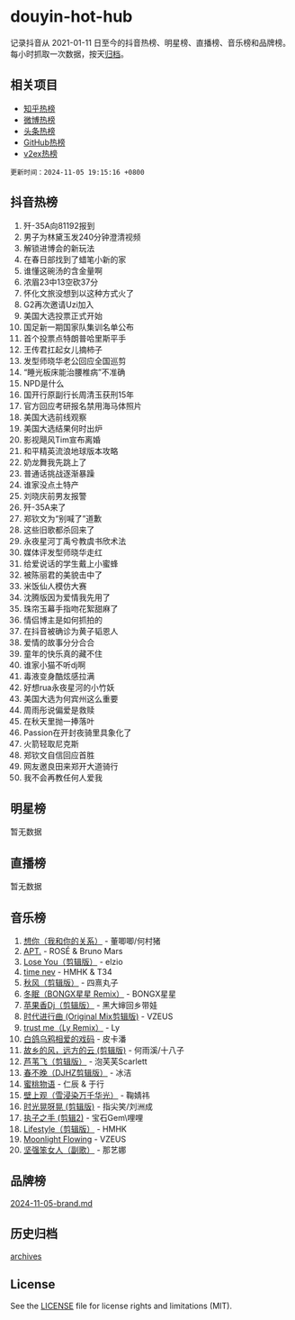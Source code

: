 # douyin-hot-hub

记录抖音从 2021-01-11 日至今的抖音热榜、明星榜、直播榜、音乐榜和品牌榜。每小时抓取一次数据，按天[归档](archives)。

## 相关项目

- [知乎热榜](https://github.com/lonnyzhang423/zhihu-hot-hub)
- [微博热榜](https://github.com/lonnyzhang423/weibo-hot-hub)
- [头条热榜](https://github.com/lonnyzhang423/toutiao-hot-hub)
- [GitHub热榜](https://github.com/lonnyzhang423/github-hot-hub)
- [v2ex热榜](https://github.com/lonnyzhang423/v2ex-hot-hub)


`更新时间：2024-11-05 19:15:16 +0800`

## 抖音热榜

1. 歼-35A向81192报到
1. 男子为林黛玉发240分钟澄清视频
1. 解锁进博会的新玩法
1. 在春日部找到了蜡笔小新的家
1. 谁懂这碗汤的含金量啊
1. 浓眉23中13空砍37分
1. 怀化文旅没想到以这种方式火了
1. G2再次邀请Uzi加入
1. 美国大选投票正式开始
1. 国足新一期国家队集训名单公布
1. 首个投票点特朗普哈里斯平手
1. 王传君扛起女儿摘柿子
1. 发型师晓华老公回应全国巡剪
1. “睡光板床能治腰椎病”不准确
1. NPD是什么
1. 国开行原副行长周清玉获刑15年
1. 官方回应考研报名禁用海马体照片
1. 美国大选前线观察
1. 美国大选结果何时出炉
1. 影视飓风Tim宣布离婚
1. 和平精英流浪地球版本攻略
1. 奶龙舞我先跳上了
1. 普通话挑战逐渐暴躁
1. 谁家没点土特产
1. 刘晓庆前男友报警
1. 歼-35A来了
1. 郑钦文为“别喊了”道歉
1. 这些旧歌都杀回来了
1. 永夜星河丁禹兮教虞书欣术法
1. 媒体评发型师晓华走红
1. 给爱说话的学生戴上小蜜蜂
1. 被陈丽君的美貌击中了
1. 米饭仙人模仿大赛
1. 沈腾版因为爱情我先用了
1. 珠帘玉幕手指吻花絮甜麻了
1. 情侣博主是如何抓拍的
1. 在抖音被确诊为黄子韬恩人
1. 爱情的故事分分合合
1. 童年的快乐真的藏不住
1. 谁家小猫不听dj啊
1. 毒液变身酷炫感拉满
1. 好想rua永夜星河的小竹妖
1. 美国大选为何宾州这么重要
1. 周雨彤说偏爱是救赎
1. 在秋天里抛一捧落叶
1. Passion在开封夜骑里具象化了
1. 火箭轻取尼克斯
1. 郑钦文自信回应首胜
1. 网友邀良田来郑开大道骑行
1. 我不会再教任何人爱我

## 明星榜

暂无数据

## 直播榜

暂无数据

## 音乐榜

1. [想你（我和你的关系）](https://sf3-cdn-tos.douyinstatic.com/obj/tos-cn-ve-2774/o8QxhcOBDYYX0zqKCjFVQXZ3RBffnRBQEogitG) - 董唧唧/何村猪
1. [APT.](https://sf5-hl-cdn-tos.douyinstatic.com/obj/tos-cn-ve-2774/oUIcRnUtZBV1JgZtxIMCAiiBSVBSEEOCFfkeMQ) - ROSÉ & Bruno Mars
1. [Lose You（剪辑版）](https://sf5-hl-cdn-tos.douyinstatic.com/obj/tos-cn-ve-2774/og9yxQxAWI86iBNr9ojBFMoWTIvDZZb8HwiGY) - elzio
1. [time nev](https://sf5-hl-cdn-tos.douyinstatic.com/obj/tos-cn-ve-2774/oc6aICzpzBCWrhCvDVi2AZmQLt0gIBxfMEfd6i) - HMHK & T34
1. [秋风（剪辑版）](https://sf3-cdn-tos.douyinstatic.com/obj/tos-cn-ve-2774/ocGaU84LfAfzMd2wbXdQFpCGhBiXg82JNMRRie) - 四熹丸子
1. [冬眠（BONGX星星 Remix）](https://sf5-hl-cdn-tos.douyinstatic.com/obj/tos-cn-ve-2774/oMCfFFoE3LwQ7agAgOIG4ieExqkeAsxNBEkLdz) - BONGX星星
1. [苹果香Dj（剪辑版）](https://sf5-hl-cdn-tos.douyinstatic.com/obj/tos-cn-ve-2774/oEeIEQbYGAOspCTRAIeYF4Ok8LgZ8NBaRe4ztR) - 黑大婶回乡带娃
1. [时代进行曲 (Original Mix剪辑版)](https://sf5-hl-cdn-tos.douyinstatic.com/obj/tos-cn-ve-2774/oYrssziLdrtiW6cKABM8n5Vfc2xwXiIBInoAkn) - VZEUS
1. [trust me（Ly Remix）](https://sf5-hl-cdn-tos.douyinstatic.com/obj/tos-cn-ve-2774/oUo1M8fz5AfmMSExABQQKFE0eCMWgsiccfqrMA) - Ly
1. [白鸽乌鸦相爱的戏码](https://sf5-hl-cdn-tos.douyinstatic.com/obj/tos-cn-ve-2774/oMVVEf6eDAOmFtNtCsEqKpIorBDM8Nkg6TZRqC) - 皮卡潘
1. [故乡的风，远方的云 (剪辑版)](https://sf3-cdn-tos.douyinstatic.com/obj/tos-cn-ve-2774/ooPEdiZMrAAWisczq1WXoZYGU6GxII2UUBvYI) - 何雨溪/十八子
1. [芦苇飞（剪辑版）](https://sf5-hl-cdn-tos.douyinstatic.com/obj/tos-cn-ve-2774/ok3IaChjEFFoK3FAMzXDEgfpeE6Al3Nv2BnfCW) - 泡芙芙Scarlett
1. [春不晚（DJHZ剪辑版）](https://sf3-cdn-tos.douyinstatic.com/obj/tos-cn-ve-2774/osEZa7YZ6wNo9QDABgfGFaCQKRQTNafsBJDnKt) - 冰洁
1. [蜜桃物语](https://sf3-cdn-tos.douyinstatic.com/obj/tos-cn-ve-2774/oIhOSCZtIACtYU4XQkngiW9kCBfVD1Fz9IYeqL) - 仁辰 & 于行
1. [壁上观（雪浸染万千华光）](https://sf5-hl-cdn-tos.douyinstatic.com/obj/tos-cn-ve-2774/ocIizBMxWi8vA8UdAMIYdYCjgBB5Z3WZWxrvY) - 鞠婧祎
1. [时光晃呀晃 (剪辑版)](https://sf6-cdn-tos.douyinstatic.com/obj/tos-cn-ve-2774/o8ACeQem3gwI1x3GIYGAfKG0LJebKFRJDwRwyW) - 指尖笑/刘洲成
1. [执子之手 (剪辑2)](https://sf5-hl-cdn-tos.douyinstatic.com/obj/tos-cn-ve-2774/oUoZLQjCc31XzqsBnBQUNgeKtYPBcgbFDwtfcu) - 宝石Gem\哩哩
1. [Lifestyle（剪辑版）](https://sf5-hl-cdn-tos.douyinstatic.com/obj/tos-cn-ve-2774/owfqGgjwG3V5lCLaAIezFMeg3LtuKNBaZKgzPV) - HMHK
1. [Moonlight Flowing](https://sf5-hl-cdn-tos.douyinstatic.com/obj/tos-cn-ve-2774/oopZsCtRnQgOhEYmv9FfBBgwmeaQmWQQZED9tN) - VZEUS
1. [坚强笨女人（副歌）](https://sf5-hl-cdn-tos.douyinstatic.com/obj/tos-cn-ve-2774/ospNInQiZvGWyBVg5zkNsAMct5uJIg1CrZiPL) - 那艺娜

## 品牌榜

[2024-11-05-brand.md](archives/2024-11-05-brand.md)

## 历史归档

[archives](archives)

## License

See the [LICENSE](LICENSE) file for license rights and limitations (MIT).
